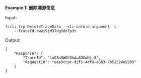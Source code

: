 **Example 1: 删除溯源信息**



Input: 

```
tccli trp DeleteTraceData --cli-unfold-argument  \
    --TraceId awai9jd37ng3de7p3t
```

Output: 
```
{
    "Response": {
        "TraceId": "1mO3n3W0LDhAaADGwHjj3",
        "RequestId": "eaa3ccac-d2f5-4df0-a8b3-7b51324e9283"
    }
}
```

